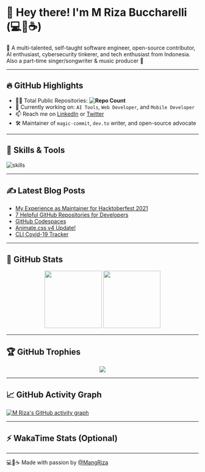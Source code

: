 # 👋 Hey there! I'm M Riza Buccharelli (💻💖☕)


🎯 A multi-talented, self-taught software engineer, open-source contributor, AI enthusiast, cybersecurity tinkerer, and tech enthusiast from Indonesia. Also a part-time singer/songwriter & music producer 🎵

---

## 🔥 GitHub Highlights

- 👨‍💻 Total Public Repositories: **![Repo Count](https://img.shields.io/github/repos?username=mangriza&style=flat-square)**
- 🌱 Currently working on: `AI Tools`, `Web Developer`, and `Mobile Developer`
- 📫 Reach me on [LinkedIn](https://www.linkedin.com/in/m-riza-buccharelli-861231256/) or [Twitter](https://twitter.com/mangriza)
- 🛠 Maintainer of `magic-commit`, `dev.to` writer, and open-source advocate

---

## 🧠 Skills & Tools

![skills](https://skillicons.dev/icons?i=html,css,js,ts,react,vue,php,nodejs,py,mysql,mongodb,docker,kubernetes,git,figma,vscode,bash,nginx,cloudflare,wordpress,wordpress,sass,md,jquery&theme=light)

---

## ✍️ Latest Blog Posts

<!-- BLOG-POST-LIST:START -->
- [My Experience as Maintainer for Hacktoberfest 2021](https://dev.to/mangriza/my-experience-as-maintainer-for-hacktoberfest-2021-4opm)
- [7 Helpful GitHub Repositories for Developers](https://dev.to/mangriza/7-helpful-github-repositories-for-developers-2kkm)
- [GitHub Codespaces](https://dev.to/mangriza/github-codespaces-1i8k)
- [Animate.css v4 Update!](https://dev.to/mangriza/animate-css-v4-update-18m8)
- [CLI Covid-19 Tracker](https://dev.to/mangriza/an-open-source-curl-based-command-line-tracker-for-coronavirus-or-covid-19-with-historical-chart-3op9)
<!-- BLOG-POST-LIST:END -->

---

## 🚀 GitHub Stats

<p align="center">
  <img height="150em" src="https://readme-stats.mangriza.com/api?username=mangriza&show_icons=true&count_private=true&hide=issues&theme=radical"/>
  <img height="150em" src="https://readme-stats.mangriza.com/api/top-langs/?username=mangriza&layout=compact&theme=radical"/>
</p>

---

## 🏆 GitHub Trophies

<p align="center">
  <img src="https://github-profile-trophy.vercel.app/?username=mangriza&theme=onedark&no-frame=true&row=1&column=7" />
</p>

---

## 📈 GitHub Activity Graph

[![M Riza's GitHub activity graph](https://github-readme-activity-graph.vercel.app/graph?username=mangriza&theme=github-compact)](https://github.com/mangriza)

---

## ⚡ WakaTime Stats (Optional)

---

💻💖☕ Made with passion by [@MangRiza](https://github.com/mangriza)

